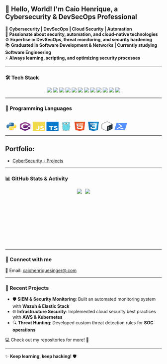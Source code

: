 ## 👋 Hello, World! I'm Caio Henrique, a Cybersecurity & DevSecOps Professional  

🔐 **Cybersecurity | DevSecOps | Cloud Security | Automation**  
🚀 **Passionate about security, automation, and cloud-native technologies**  
⚙️ **Expertise in DevSecOps, threat monitoring, and security hardening**  
📚 **Graduated in Software Development & Networks | Currently studying Software Engineering**  
⚡ **Always learning, scripting, and optimizing security processes**  

---

### 🛠 Tech Stack

<div align="center"> <img src="https://img.shields.io/badge/Linux-FCC624?style=for-the-badge&logo=linux&logoColor=black"/> <img src="https://img.shields.io/badge/Docker-2496ED?style=for-the-badge&logo=docker&logoColor=white"/> <img src="https://img.shields.io/badge/Kubernetes-326CE5?style=for-the-badge&logo=kubernetes&logoColor=white"/> <img src="https://img.shields.io/badge/Elastic%20Stack-005571?style=for-the-badge&logo=elasticstack&logoColor=white"/> <img src="https://img.shields.io/badge/Wazuh-EE4C2C?style=for-the-badge&logo=wazuh&logoColor=white"/> <img src="https://img.shields.io/badge/Grafana-F46800?style=for-the-badge&logo=grafana&logoColor=white"/> <img src="https://img.shields.io/badge/Zabbix-EE0000?style=for-the-badge&logo=zabbix&logoColor=white"/> <img src="https://img.shields.io/badge/Neovim-57A143?style=for-the-badge&logo=neovim&logoColor=white"/> <img src="https://img.shields.io/badge/SentinelOne-000000?style=for-the-badge&logo=sentinelone&logoColor=white"/> <img src="https://img.shields.io/badge/AWS-232F3E?style=for-the-badge&logo=amazonaws&logoColor=white"/> <img src="https://img.shields.io/badge/Node--RED-8F0000?style=for-the-badge&logo=nodered&logoColor=white"/> <img src="https://img.shields.io/badge/Low--Code-0000FF?style=for-the-badge&logo=lowcode&logoColor=white"/> </div>

---

### 🚀 Programming Languages

<div style="display: inline_block"><br>
  <img align="center" alt="Caio-Python" height="30" width="40" src="https://raw.githubusercontent.com/devicons/devicon/master/icons/python/python-original.svg">
  <img align="center" alt="Caio-CSharp" height="30" width="40" src="https://raw.githubusercontent.com/devicons/devicon/master/icons/csharp/csharp-original.svg">
  <img align="center" alt="Caio-Js" height="30" width="40" src="https://raw.githubusercontent.com/devicons/devicon/master/icons/javascript/javascript-plain.svg">
  <img align="center" alt="Caio-Ts" height="30" width="40" src="https://raw.githubusercontent.com/devicons/devicon/master/icons/typescript/typescript-plain.svg">
  <img align="center" alt="Caio-Go" height="30" width="40" src="https://raw.githubusercontent.com/devicons/devicon/master/icons/go/go-original.svg">
  <img align="center" alt="Caio-HTML" height="30" width="40" src="https://raw.githubusercontent.com/devicons/devicon/master/icons/html5/html5-original.svg">
  <img align="center" alt="Caio-CSS" height="30" width="40" src="https://raw.githubusercontent.com/devicons/devicon/master/icons/css3/css3-original.svg">
  <img align="center" alt="Caio-Bash" height="30" width="40" src="https://raw.githubusercontent.com/devicons/devicon/master/icons/bash/bash-original.svg">
  <img align="center" alt="Caio-PowerShell" height="30" width="40" src="https://raw.githubusercontent.com/devicons/devicon/master/icons/powershell/powershell-original.svg">
</div>

---

<!-- Portfolio -->
## Portfolio:
- [CyberSecurity - Projects](https://chdevsec.github.io/Portfolio-projetc/)
  
---

### 📊 GitHub Stats & Activity

<div align="center" style="display: flex; flex-wrap: wrap; justify-content: center; gap: 10px;">  
  <img height="180em" src="https://github-readme-stats.vercel.app/api?username=CHDevSec&show_icons=true&theme=radical" />  
  <img height="180em" src="https://github-readme-stats.vercel.app/api/top-langs/?username=CHDevSec&layout=compact&theme=radical" />  
</div>

---

### 🔗 Connect with me

📩 Email: [caiohenriquesinger@.com](mailto:caiohenriquesinger@gmail.com)  

---

### 🚀 Recent Projects
- 🛡 **SIEM & Security Monitoring**: Built an automated monitoring system with **Wazuh & Elastic Stack**
- 🌐 **Infrastructure Security**: Implemented cloud security best practices with **AWS & Kubernetes**
- 🔍 **Threat Hunting**: Developed custom threat detection rules for **SOC operations**  

💻 Check out my repositories for more! 🚀  

---

✨ **Keep learning, keep hacking!** 🛡
